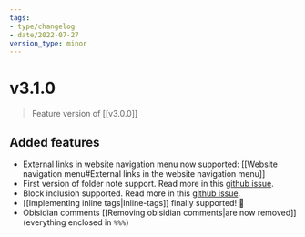 ```yaml
---
tags:
- type/changelog
- date/2022-07-27
version_type: minor
---
```


# v3.1.0
> Feature version of [[v3.0.0]]

## Added features
- External links in website navigation menu now supported: [[Website navigation menu#External links in the website navigation menu]]
- First version of folder note support. Read more in this [github issue](https://github.com/obsidian-html/obsidian-html/issues/288).
- Block inclusion supported. Read more in this [github issue](https://github.com/obsidian-html/obsidian-html/issues/288).
- [[Implementing inline tags|Inline-tags]] finally supported! 🎉
- Obisidian comments [[Removing obisidian comments|are now removed]] (everything enclosed in  `%%%`)
